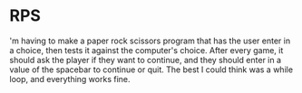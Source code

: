 RPS
===

'm having to make a paper rock scissors program that has the user enter in a choice, then tests it against the computer's choice. After every game, it should ask the player if they want to continue, and they should enter in a value of the spacebar to continue or quit. The best I could think was a while loop, and everything works fine.
